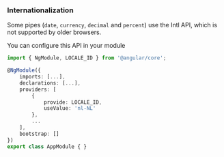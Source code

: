 ### Internationalization

Some pipes (`date`, `currency`, `decimal` and `percent`) use the Intl API, which is not supported by older browsers. 

You can configure this API in your module

```ts
import { NgModule, LOCALE_ID } from '@angular/core';

@NgModule({
	imports: [...],
	declarations: [...],
	providers: [
		{
			provide: LOCALE_ID,
			useValue: 'nl-NL'
		},
		...
	],
	bootstrap: []
})
export class AppModule { }
```